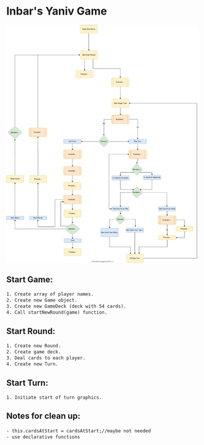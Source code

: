 # Inbar's Yaniv Game

![Flow chart of Yaniv Game](https://github.com/Inbar-Weinberg/Yaniv/blob/master/Yaniv%20Game%20Plan.svg)

## Start Game:
    1. Create array of player names.
    2. Create new Game object.
    3. Create new GameDeck (deck with 54 cards).
    4. Call startNewRound(game) function.
    
## Start Round:
    1. Create new Round.
    2. Create game deck. 
    3. Deal cards to each player.
    4. Create new Turn.

## Start Turn:
    1. Initiate start of turn graphics.




## Notes for clean up:
    - this.cardsAtStart = cardsAtStart;//maybe not needed
    - use declarative functions


